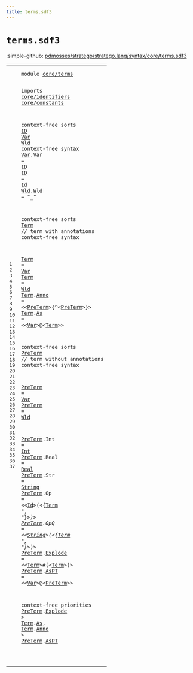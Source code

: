 ```yaml
---
title: terms.sdf3
---
```


# `terms.sdf3`

:simple-github: [pdmosses/stratego/stratego.lang/syntax/core/terms.sdf3]

[pdmosses/stratego/stratego.lang/syntax/core/terms.sdf3]: https://github.com/pdmosses/stratego/blob/master/stratego.lang/syntax/core/terms.sdf3 "The source file on GitHub"

<div class="sdf3"><table class="highlighttable"><tbody><tr><td class="linenos"><div class="linenodiv"><pre><span></span>1
2
3
4
5
6
7
8
9
10
11
12
13
14
15
16
17
18
19
20
21
22
23
24
25
26
27
28
29
30
31
32
33
34
35
36
37
</pre></div></td>
<td class="code"><pre><code><span class="keyword">module</span> <a href="../../sugar/terms.sdf3#core/terms_29_39" id="core/terms_7_17" title="Referenced at ../../sugar/terms.sdf3 line 3">core/terms</a>

<span class="keyword">imports</span>
  <a href="../identifiers.sdf3#core/identifiers_7_23" id="core/identifiers_29_45" title="Defined at ../identifiers.sdf3 line 1">core/identifiers</a>
  <a href="../constants.sdf3#core/constants_7_21" id="core/constants_48_62" title="Defined at ../constants.sdf3 line 1">core/constants</a>

<span class="keyword">context-free sorts</span> <a href="#ID_126_128" id="ID_83_85" title="Referenced at line 9; ../strategies.sdf3 line 61; ../../gradual-types/strategies.sdf3 line 44">ID</a> <a href="#Var_686_689" id="Var_86_89" title="Referenced at line 33; ../../deduplicated.sdf3 line 23; ../../sugar/terms.sdf3 line 33">Var</a> <a href="#Wld_455_458" id="Wld_90_93" title="Referenced at line 25; ../../sugar/terms.sdf3 line 34">Wld</a>
<span class="keyword">context-free syntax</span>
  <a href="#Var_686_689" id="Var_116_119" title="Referenced at line 33; ../../deduplicated.sdf3 line 23; ../../sugar/terms.sdf3 line 33">Var</a>.<span class="cons_Constructor"><span id="Var_120_123" title="Not referenced locally, nor via imports">Var</span></span> = <a href="#ID_83_85" id="ID_126_128" title="Defined at line 7, 10">ID</a>
  <a href="#ID_126_128" id="ID_131_133" title="Referenced at line 9; ../strategies.sdf3 line 61; ../../gradual-types/strategies.sdf3 line 44">ID</a>      = <a href="../identifiers.sdf3#Id_420_422" id="Id_141_143" title="Defined at ../identifiers.sdf3 line 16, 21, 23, 43, 44, 45">Id</a>
  <a href="#Wld_455_458" id="Wld_146_149" title="Referenced at line 25; ../../sugar/terms.sdf3 line 34">Wld</a>.<span class="cons_Constructor"><span id="Wld_150_153" title="Not referenced locally, nor via imports">Wld</span></span> = <span class="cons_Lit">"_"</span>

<span class="keyword">context-free sorts</span> <a href="#Term_758_762" id="Term_180_184" title="Referenced at line 37; ../strategies.sdf3 line 82; ../../deduplicated.sdf3 line 36; ../../sugar/dynamic-rules.sdf3 line 66; ../../sugar/overlays.sdf3 line 11; ../../sugar/rules.sdf3 line 42; ../../sugar/string-quotations.sdf3 line 92">Term</a> <span class="layout">// term with annotations</span>
<span class="keyword">context-free syntax</span>

  <a href="#Term_758_762" id="Term_233_237" title="Referenced at line 37; ../strategies.sdf3 line 82; ../../deduplicated.sdf3 line 36; ../../sugar/dynamic-rules.sdf3 line 66; ../../sugar/overlays.sdf3 line 11; ../../sugar/rules.sdf3 line 42; ../../sugar/string-quotations.sdf3 line 92">Term</a>      = <a href="#Var_86_89" id="Var_245_248" title="Defined at line 7, 9">Var</a>
  <a href="#Term_758_762" id="Term_251_255" title="Referenced at line 37; ../strategies.sdf3 line 82; ../../deduplicated.sdf3 line 36; ../../sugar/dynamic-rules.sdf3 line 66; ../../sugar/overlays.sdf3 line 11; ../../sugar/rules.sdf3 line 42; ../../sugar/string-quotations.sdf3 line 92">Term</a>      = <a href="#Wld_90_93" id="Wld_263_266" title="Defined at line 7, 11">Wld</a>
  <a href="#Term_758_762" id="Term_269_273" title="Referenced at line 37; ../strategies.sdf3 line 82; ../../deduplicated.sdf3 line 36; ../../sugar/dynamic-rules.sdf3 line 66; ../../sugar/overlays.sdf3 line 11; ../../sugar/rules.sdf3 line 42; ../../sugar/string-quotations.sdf3 line 92">Term</a>.<span class="cons_Constructor"><a href="#Anno_763_767" id="Anno_274_278" title="Referenced at line 37; ../../sugar/terms.sdf3 line 47">Anno</a></span> = &lt;&lt;<a href="#PreTerm_354_361" id="PreTerm_283_290" title="Defined at line 21, 24, 25, 27, 28, 29, 30, 31, 32, 33">PreTerm</a>&gt;<span class="cons_String">{^</span>&lt;<a href="#PreTerm_354_361" id="PreTerm_294_301" title="Defined at line 21, 24, 25, 27, 28, 29, 30, 31, 32, 33">PreTerm</a>&gt;<span class="cons_String">}</span>&gt;
  <a href="#Term_758_762" id="Term_307_311" title="Referenced at line 37; ../strategies.sdf3 line 82; ../../deduplicated.sdf3 line 36; ../../sugar/dynamic-rules.sdf3 line 66; ../../sugar/overlays.sdf3 line 11; ../../sugar/rules.sdf3 line 42; ../../sugar/string-quotations.sdf3 line 92">Term</a>.<span class="cons_Constructor"><a href="#As_752_754" id="As_312_314" title="Referenced at line 36">As</a></span>   = &lt;&lt;<a href="#Var_86_89" id="Var_321_324" title="Defined at line 7, 9">Var</a>&gt;<span class="cons_String">@</span>&lt;<a href="#Term_180_184" id="Term_327_331" title="Defined at line 13, 16, 17, 18, 19">Term</a>&gt;&gt;

<span class="keyword">context-free sorts</span> <a href="#PreTerm_770_777" id="PreTerm_354_361" title="Referenced at line 37; ../../gradual-types/terms.sdf3 line 13">PreTerm</a> <span class="layout">// term without annotations</span>
<span class="keyword">context-free syntax</span>

  <a href="#PreTerm_770_777" id="PreTerm_413_420" title="Referenced at line 37; ../../gradual-types/terms.sdf3 line 13">PreTerm</a>         = <a href="#Var_86_89" id="Var_431_434" title="Defined at line 7, 9">Var</a>
  <a href="#PreTerm_770_777" id="PreTerm_437_444" title="Referenced at line 37; ../../gradual-types/terms.sdf3 line 13">PreTerm</a>         = <a href="#Wld_90_93" id="Wld_455_458" title="Defined at line 7, 11">Wld</a>

  <a href="#PreTerm_770_777" id="PreTerm_462_469" title="Referenced at line 37; ../../gradual-types/terms.sdf3 line 13">PreTerm</a>.<span class="cons_Constructor"><span id="Int_470_473" title="Not referenced locally, nor via imports">Int</span></span>     = <a href="../constants.sdf3#Int_37_40" id="Int_480_483" title="Defined at ../constants.sdf3 line 3, 5">Int</a>
  <a href="#PreTerm_770_777" id="PreTerm_486_493" title="Referenced at line 37; ../../gradual-types/terms.sdf3 line 13">PreTerm</a>.<span class="cons_Constructor"><span id="Real_494_498" title="Not referenced locally, nor via imports">Real</span></span>    = <a href="../constants.sdf3#Real_41_45" id="Real_504_508" title="Defined at ../constants.sdf3 line 3, 7">Real</a>
  <a href="#PreTerm_770_777" id="PreTerm_511_518" title="Referenced at line 37; ../../gradual-types/terms.sdf3 line 13">PreTerm</a>.<span class="cons_Constructor"><span id="Str_519_522" title="Not referenced locally, nor via imports">Str</span></span>     = <a href="../constants.sdf3#String_46_52" id="String_529_535" title="Defined at ../constants.sdf3 line 3, 9">String</a>
  <a href="#PreTerm_770_777" id="PreTerm_538_545" title="Referenced at line 37; ../../gradual-types/terms.sdf3 line 13">PreTerm</a>.<span class="cons_Constructor"><span id="Op_546_548" title="Not referenced locally, nor via imports">Op</span></span>      = &lt;&lt;<a href="../identifiers.sdf3#Id_420_422" id="Id_558_560" title="Defined at ../identifiers.sdf3 line 16, 21, 23, 43, 44, 45">Id</a>&gt;<span class="cons_String">(</span>&lt;{<a href="#Term_180_184" id="Term_564_568" title="Defined at line 13, 16, 17, 18, 19">Term</a> <span class="cons_Lit">", "</span>}*&gt;<span class="cons_String">)</span>&gt;
  <a href="#PreTerm_770_777" id="PreTerm_581_588" title="Referenced at line 37; ../../gradual-types/terms.sdf3 line 13">PreTerm</a>.<span class="cons_Constructor"><span id="OpQ_589_592" title="Not referenced locally, nor via imports">OpQ</span></span>     = &lt;&lt;<a href="../constants.sdf3#String_46_52" id="String_601_607" title="Defined at ../constants.sdf3 line 3, 9">String</a>&gt;<span class="cons_String">(</span>&lt;{<a href="#Term_180_184" id="Term_611_615" title="Defined at line 13, 16, 17, 18, 19">Term</a> <span class="cons_Lit">", "</span>}*&gt;<span class="cons_String">)</span>&gt;
  <a href="#PreTerm_770_777" id="PreTerm_628_635" title="Referenced at line 37; ../../gradual-types/terms.sdf3 line 13">PreTerm</a>.<span class="cons_Constructor"><a href="#Explode_737_744" id="Explode_636_643" title="Referenced at line 36; ../../sugar/terms.sdf3 line 48">Explode</a></span> = &lt;&lt;<a href="#Term_180_184" id="Term_648_652" title="Defined at line 13, 16, 17, 18, 19">Term</a>&gt;<span class="cons_String">#(</span>&lt;<a href="#Term_180_184" id="Term_656_660" title="Defined at line 13, 16, 17, 18, 19">Term</a>&gt;<span class="cons_String">)</span>&gt;
  <a href="#PreTerm_770_777" id="PreTerm_666_673" title="Referenced at line 37; ../../gradual-types/terms.sdf3 line 13">PreTerm</a>.<span class="cons_Constructor"><a href="#AsPT_778_782" id="AsPT_674_678" title="Referenced at line 37; ../../sugar/terms.sdf3 line 44">AsPT</a></span>    = &lt;&lt;<a href="#Var_86_89" id="Var_686_689" title="Defined at line 7, 9">Var</a>&gt;<span class="cons_String">@</span>&lt;<a href="#PreTerm_354_361" id="PreTerm_692_699" title="Defined at line 21, 24, 25, 27, 28, 29, 30, 31, 32, 33">PreTerm</a>&gt;&gt;

<span class="keyword">context-free priorities</span>
  <a href="#PreTerm_354_361" id="PreTerm_729_736" title="Defined at line 21, 24, 25, 27, 28, 29, 30, 31, 32, 33">PreTerm</a>.<span class="cons_Constructor"><a href="#Explode_636_643" id="Explode_737_744" title="Defined at line 32">Explode</a></span> &gt; <a href="#Term_180_184" id="Term_747_751" title="Defined at line 13, 16, 17, 18, 19">Term</a>.<span class="cons_Constructor"><a href="#As_312_314" id="As_752_754" title="Defined at line 19">As</a></span>,
  <a href="#Term_180_184" id="Term_758_762" title="Defined at line 13, 16, 17, 18, 19">Term</a>.<span class="cons_Constructor"><a href="#Anno_274_278" id="Anno_763_767" title="Defined at line 18">Anno</a></span> &gt; <a href="#PreTerm_354_361" id="PreTerm_770_777" title="Defined at line 21, 24, 25, 27, 28, 29, 30, 31, 32, 33">PreTerm</a>.<span class="cons_Constructor"><a href="#AsPT_674_678" id="AsPT_778_782" title="Defined at line 33">AsPT</a></span>

</code></pre></td></tr></tbody></table></div>